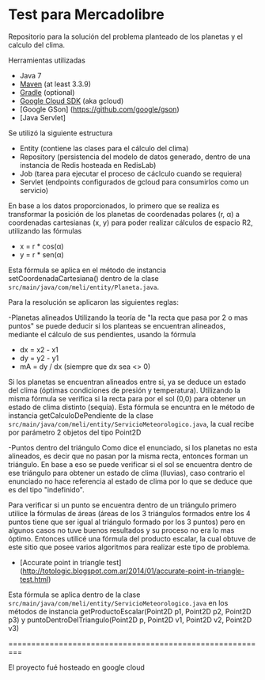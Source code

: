 Test para Mercadolibre
============================

Repositorio para la solución del problema planteado de los planetas y el calculo del clima.

Herramientas utilizadas

* Java 7
* [Maven](https://maven.apache.org/download.cgi) (at least 3.3.9)
* [Gradle](https://gradle.org/gradle-download/) (optional)
* [Google Cloud SDK](https://cloud.google.com/sdk/) (aka gcloud)
* [Google GSon] (https://github.com/google/gson)
* [Java Servlet]

Se utilizó la siguiente estructura
* Entity (contiene las clases para el cálculo del clima)
* Repository (persistencia del modelo de datos generado, dentro de una instancia de Redis hosteada en RedisLab)
* Job (tarea para ejecutar el proceso de cáclculo cuando se requiera)
* Servlet (endpoints configurados de gcloud para consumirlos como un servicio)

En base a los datos proporcionados, lo primero que se realiza es transformar la posición de los planetas de coordenadas polares (r, &alpha;) a coordenadas cartesianas (x, y) para poder realizar cálculos de espacio R2, utilizando las fórmulas
* x = r * cos(&alpha;)
* y = r * sen(&alpha;)

Esta fórmula se aplica en el método de instancia setCoordenadaCartesiana() dentro de la clase `src/main/java/com/meli/entity/Planeta.java`.

Para la resolución se aplicaron las siguientes reglas: 

-Planetas alineados
Utilizando la teoría de "la recta que pasa por 2 o mas puntos" se puede deducir si los planteas se encuentran alineados, mediante el cálculo de sus pendientes, usando la fórmula

* dx = x2 - x1
* dy = y2 - y1
* mA = dy / dx (siempre que dx sea <> 0)

Si los planetas se encuentran alineados entre si, ya se deduce un estado del clima (óptimas condiciones de presión y temperatura). Utilizando la misma fórmula se verifica si la recta para por el sol (0,0) para obtener un estado de clima distinto (sequía).
Esta fórmula se encuntra en le método de instancia getCalculoDePendiente de la clase `src/main/java/com/meli/entity/ServicioMeteorologico.java`, la cual recibe por parámetro 2 objetos del tipo Point2D

-Puntos dentro del triángulo 
Como dice el enunciado, si los planetas no esta alineados, es decir que no pasan por la misma recta, entonces forman un triángulo. En base a eso se puede verificar si el sol se encuentra dentro de ese triángulo para obtener un estado de clima (lluvias), caso contrario el enunciado no hace referencia al estado de clima por lo que se deduce que es del tipo "indefinido".

Para verificar si un punto se encuentra dentro de un triángulo primero utilice la fórmulas de áreas (áreas de los 3 triángulos formados entre los 4 puntos tiene que ser igual al triángulo formado por los 3 puntos) pero en algunos casos no tuve buenos resultados y su proceso no era lo mas óptimo.
Entonces utilicé una fórmula del producto escalar, la cual obtuve de este sitio que posee varios algoritmos para realizar este tipo de problema.

* [Accurate point in triangle test] (http://totologic.blogspot.com.ar/2014/01/accurate-point-in-triangle-test.html)

Esta fórmula se aplica dentro de la clase `src/main/java/com/meli/entity/ServicioMeteorologico.java` en los métodos de instancia getProductoEscalar(Point2D p1, Point2D p2, Point2D p3) y puntoDentroDelTriangulo(Point2D p, Point2D v1, Point2D v2, Point2D v3)

=========================================================

El proyecto fué hosteado en google cloud 
